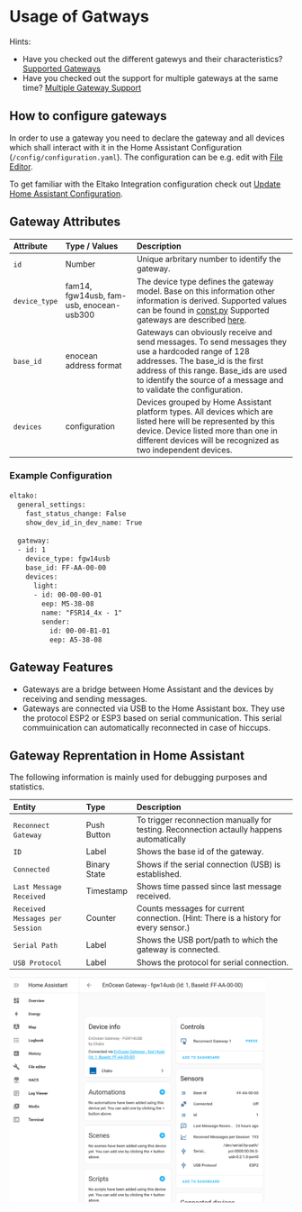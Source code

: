 # Usage of Gatways

Hints: 
* Have you checked out the different gatewys and their characteristics? [Supported Gateways](../gateways/readme.md)
* Have you checked out the support for multiple gateways at the same time? [Multiple Gateway Support](../multiple-gateway-support/readme.md)

## How to configure gateways

In order to use a gateway you need to declare the gateway and all devices which shall interact with it in the Home Assistant Configuration (`/config/configuration.yaml`). The configuration can be e.g. edit with [File Editor](https://github.com/home-assistant/addons/tree/master/configurator).

To get familiar with the Eltako Integration configuration check out [Update Home Assistant Configuration](../update_home_assistant_configuration.md).

## Gateway Attributes
| Attribute   | Type / Values   | Description |
| :---        | :---        | :---        |
| `id` | Number | Unique arbritary number to identify the gateway. |
| `device_type` | fam14, fgw14usb, fam-usb, enocean-usb300 | The device type defines the gateway model. Base on this information other information is derived. Supported values can be found in [const.py](../../custom_components/eltako/const.py) Supported gateways are described [here](../gateways/readme.md). |
| `base_id` | enocean address format | Gateways can obviously receive and send messages. To send messages they use a hardcoded range of 128 addresses. The base_id is the first address of this range. Base_ids are used to identify the source of a message and to validate the configuration. |
| `devices` | configuration | Devices grouped by Home Assistant platform types. All devices which are listed here will be represented by this device. Device listed more than one in different devices will be recognized as two independent devices. |


### Example Configuration
```
eltako:
  general_settings:
    fast_status_change: False
    show_dev_id_in_dev_name: True

  gateway:
  - id: 1
    device_type: fgw14usb
    base_id: FF-AA-00-00
    devices:
      light:
      - id: 00-00-00-01
        eep: M5-38-08
        name: "FSR14_4x - 1"
        sender:
          id: 00-00-B1-01
          eep: A5-38-08
```

## Gateway Features

* Gateways are a bridge between Home Assistant and the devices by receiving and sending messages.
* Gateways are connected via USB to the Home Assistant box. They use the protocol ESP2 or ESP3 based on serial communication. This serial commuinication can automatically reconnected in case of hiccups.


## Gateway Reprentation in Home Assistant

The following information is mainly used for debugging purposes and statistics.

| Entity   | Type | Description |
| :---        | :---        | :---        |
| `Reconnect Gateway` | Push Button | To trigger reconnection manually for testing. Reconnection actaully happens automatically  |
| `ID` | Label | Shows the base id of the gateway. |
| `Connected` | Binary State | Shows if the serial connection (USB) is established. |
| `Last Message Received` | Timestamp | Shows time passed since last message received. |
| `Received Messages per Session` | Counter | Counts messages for current connection. (Hint: There is a history for every sensor.) |
| `Serial Path` | Label | Shows the USB port/path to which the gateway is connected. |
| `USB Protocol` | Label | Shows the protocol for serial connection. |

<img src="screenshot-gateway-representation.png" height="400" />